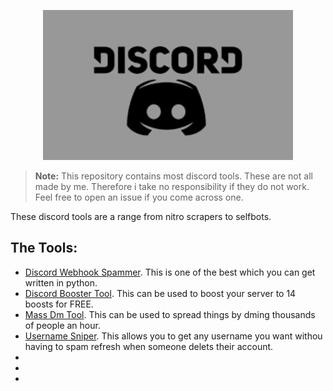 <p align="center"><img src="https://raw.githubusercontent.com/Euphorias-Cabin/All-Discord-Tools/main/Untitled.jpg" width="400">

> **Note:** This repository contains most discord tools. These are not all made by me. Therefore i take no responsibility if they do not work. Feel free to open an issue if you come across one.

These discord tools are a range from nitro scrapers to selfbots.

## The Tools:
- [Discord Webhook Spammer](https://link-target.net/1119282/free-webhook-spammer). This is one of the best which you can get written in python.
- [Discord Booster Tool](https://direct-link.net/1119282/server-nitro-booster). This can be used to boost your server to 14 boosts for FREE.
- [Mass Dm Tool](https://link-center.net/1119282/discord-mass-dm). This can be used to spread things by dming thousands of people an hour.
- [Username Sniper](https://link-target.net/1119282/username-sniper). This allows you to get any username you want withou having to spam refresh when someone delets their account.
- []()
- []()
- []()
